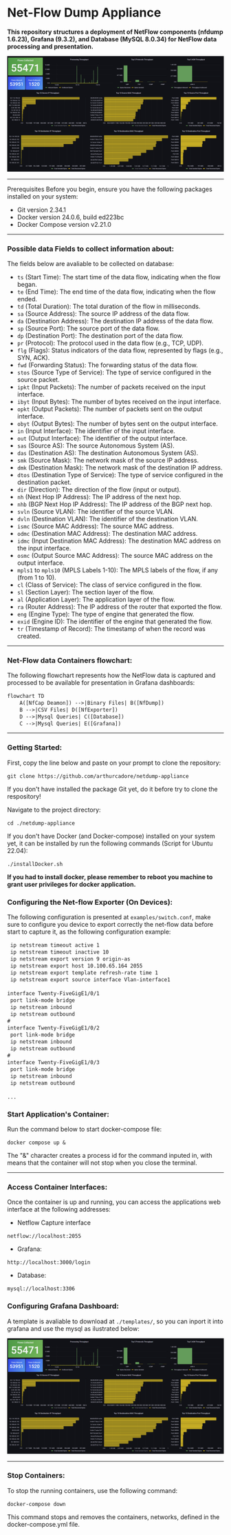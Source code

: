 # Net-Flow Dump Appliance

**This repository structures a deployment of NetFlow components (nfdump 1.6.23), Grafana (9.3.2), and Database (MySQL 8.0.34) for NetFlow data processing and presentation.**

![main](./templates/pictures/main.png)

---
Prerequisites
Before you begin, ensure you have the following packages installed on your system:

- Git version 2.34.1
- Docker version 24.0.6, build ed223bc
- Docker Compose version v2.21.0

---
### Possible data Fields to collect information about: 

The fields below are avaliable to be collected on database: 

- `ts` (Start Time): The start time of the data flow, indicating when the flow began.
- `te` (End Time): The end time of the data flow, indicating when the flow ended.
- `td` (Total Duration): The total duration of the flow in milliseconds.
- `sa` (Source Address): The source IP address of the data flow.
- `da` (Destination Address): The destination IP address of the data flow.
- `sp` (Source Port): The source port of the data flow.
- `dp` (Destination Port): The destination port of the data flow.
- `pr` (Protocol): The protocol used in the data flow (e.g., TCP, UDP).
- `flg` (Flags): Status indicators of the data flow, represented by flags (e.g., SYN, ACK).
- `fwd` (Forwarding Status): The forwarding status of the data flow.
- `stos` (Source Type of Service): The type of service configured in the source packet.
- `ipkt` (Input Packets): The number of packets received on the input interface.
- `ibyt` (Input Bytes): The number of bytes received on the input interface.
- `opkt` (Output Packets): The number of packets sent on the output interface.
- `obyt` (Output Bytes): The number of bytes sent on the output interface.
- `in` (Input Interface): The identifier of the input interface.
- `out` (Output Interface): The identifier of the output interface.
- `sas` (Source AS): The source Autonomous System (AS).
- `das` (Destination AS): The destination Autonomous System (AS).
- `smk` (Source Mask): The network mask of the source IP address.
- `dmk` (Destination Mask): The network mask of the destination IP address.
- `dtos` (Destination Type of Service): The type of service configured in the destination packet.
- `dir` (Direction): The direction of the flow (input or output).
- `nh` (Next Hop IP Address): The IP address of the next hop.
- `nhb` (BGP Next Hop IP Address): The IP address of the BGP next hop.
- `svln` (Source VLAN): The identifier of the source VLAN.
- `dvln` (Destination VLAN): The identifier of the destination VLAN.
- `ismc` (Source MAC Address): The source MAC address.
- `odmc` (Destination MAC Address): The destination MAC address.
- `idmc` (Input Destination MAC Address): The destination MAC address on the input interface.
- `osmc` (Output Source MAC Address): The source MAC address on the output interface.
- `mpls1` to `mpls10` (MPLS Labels 1-10): The MPLS labels of the flow, if any (from 1 to 10).
- `cl` (Class of Service): The class of service configured in the flow.
- `sl` (Section Layer): The section layer of the flow.
- `al` (Application Layer): The application layer of the flow.
- `ra` (Router Address): The IP address of the router that exported the flow.
- `eng` (Engine Type): The type of engine that generated the flow.
- `exid` (Engine ID): The identifier of the engine that generated the flow.
- `tr` (Timestamp of Record): The timestamp of when the record was created.

--- 
### Net-Flow data Containers flowchart: 

The following flowchart represents how the NetFlow data is captured and processed to be available for presentation in Grafana dashboards:

```mermaid
flowchart TD
    A([NfCap Deamon]) -->|Binary Files| B([NfDump]) 
    B -->|CSV Files| D([NfExporter])
    D -->|Mysql Queries| C([Database])
    C -->|Mysql Queries| E([Grafana])
```

---
### Getting Started:

First, copy the line below and paste on your prompt to clone the repository:

```
git clone https://github.com/arthurcadore/netdump-appliance
```
If you don't have installed the package Git yet, do it before try to clone the respository!

Navigate to the project directory:

```
cd ./netdump-appliance
```

If you don't have Docker (and Docker-compose) installed on your system yet, it can be installed by run the following commands (Script for Ubuntu 22.04): 

```
./installDocker.sh
```

**If you had to install docker, please remember to reboot you machine to grant user privileges for docker application.**

### Configuring the Net-flow Exporter (On Devices):

The following configuration is presented at `examples/switch.conf`, make sure to configure you device to export correctly the net-flow data before start to capture it, as the following configuration example: 

``` 
 ip netstream timeout active 1
 ip netstream timeout inactive 10
 ip netstream export version 9 origin-as
 ip netstream export host 10.100.65.164 2055
 ip netstream export template refresh-rate time 1
 ip netstream export source interface Vlan-interface1

interface Twenty-FiveGigE1/0/1
 port link-mode bridge
 ip netstream inbound
 ip netstream outbound
#
interface Twenty-FiveGigE1/0/2
 port link-mode bridge
 ip netstream inbound
 ip netstream outbound
#
interface Twenty-FiveGigE1/0/3
 port link-mode bridge
 ip netstream inbound
 ip netstream outbound

...

```

### Start Application's Container: 
Run the command below to start docker-compose file: 

```
docker compose up & 
```
The "&" character creates a process id for the command inputed in, with means that the container will not stop when you close the terminal. 

---

### Access Container Interfaces:

Once the container is up and running, you can access the applications web interface at the following addresses: 

- Netflow Capture interface 

```
netflow://localhost:2055
```

- Grafana: 

```
http://localhost:3000/login
```

- Database: 

```
mysql://localhost:3306
```

### Configuring Grafana Dashboard: 

A template is avaliable to download at `./templates/`, so you can inport it into grafana and use the mysql as ilustrated below: 


![main](./templates/pictures/main.png)

--- 
### Stop Containers: 
To stop the running containers, use the following command:

```
docker-compose down
```

This command stops and removes the containers, networks, defined in the docker-compose.yml file.
